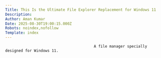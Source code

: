 ```yaml
---
Title: This Is the Ultimate File Explorer Replacement for Windows 11
Description: 
Author: Aman Kumar
Date: 2025-08-30T19:00:15.000Z
Robots: noindex,nofollow
Template: index
---
```


                                            A file manager specially designed for Windows 11.
                                        